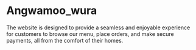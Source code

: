 # Angwamoo_wura
The website is designed to provide a seamless and enjoyable experience for customers to browse our menu, place orders, and make secure payments, all from the comfort of their homes. 
